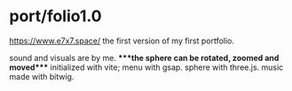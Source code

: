 # port/folio1.0

https://www.e7x7.space/
the first version of my first portfolio.

sound and visuals are by me.
**\*\*\***the sphere can be rotated, zoomed and moved**\*\*\***
initialized with vite; menu with gsap. sphere with three.js. music made with bitwig.

